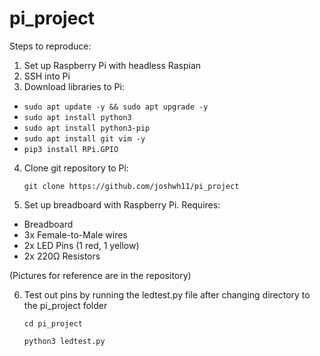 # pi_project

Steps to reproduce:

1. Set up Raspberry Pi with headless Raspian
2. SSH into Pi
3. Download libraries to Pi:

* ```sudo apt update -y && sudo apt upgrade -y```
* ```sudo apt install python3```
* ```sudo apt install python3-pip```
* ```sudo apt install git vim -y```
* ```pip3 install RPi.GPIO```

4. Clone git repository to Pi:

    ```git clone https://github.com/joshwh11/pi_project```

5. Set up breadboard with Raspberry Pi. Requires:
* Breadboard
* 3x Female-to-Male wires
* 2x LED Pins (1 red, 1 yellow)
* 2x 220Ω Resistors 

(Pictures for reference are in the repository)

6. Test out pins by running the ledtest.py file after changing directory to the pi_project folder

    ```cd pi_project```
    
    ```python3 ledtest.py```
